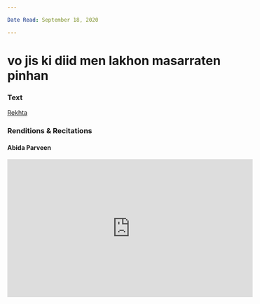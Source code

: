 ```yaml
---

Date Read: September 18, 2020

---
```


# vo jis ki diid men lakhon masarraten pinhan

### Text
[Rekhta](https://www.rekhta.org/nazms/ek-rah-guzar-par-faiz-ahmad-faiz-nazms?lang=ur)

### Renditions & Recitations

#### Abida Parveen

<iframe width="560" height="315" src="https://www.youtube.com/embed/iKfcDuX79Qc" title="YouTube video player" frameborder="0" allow="accelerometer; autoplay; clipboard-write; encrypted-media; gyroscope; picture-in-picture" allowfullscreen></iframe>

